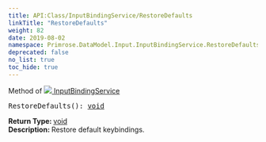 ```yaml
---
title: API:Class/InputBindingService/RestoreDefaults
linkTitle: "RestoreDefaults"
weight: 82
date: 2019-08-02
namespace: Primrose.DataModel.Input.InputBindingService.RestoreDefaults
deprecated: false
no_list: true
toc_hide: true
---
```

Method of <a href="/docs/api-reference/Class/InputBindingService"><img src="/icons/silk/default.png"/>&nbsp;InputBindingService</a>
<pre class="method-declaration">
RestoreDefaults(): <a class="type" href="/docs/api-reference/System/void">void</a></pre>
<b>Return Type: </b>
<a class="type" href="/docs/api-reference/System/void">void</a>
<br/>
<b>Description: </b>
Restore default keybindings.

